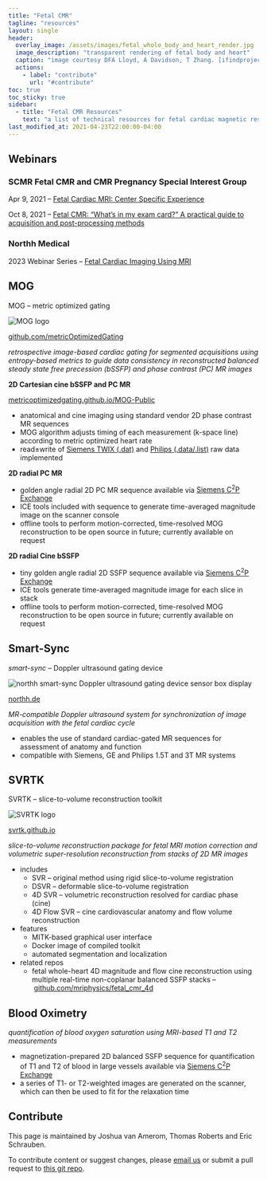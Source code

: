 ```yaml
---
title: "Fetal CMR"
tagline: "resources"
layout: single
header:
  overlay_image: /assets/images/fetal_whole_body_and_heart_render.jpg
  image_description: "transparent rendering of fetal body and heart"
  caption: "image courtesy DFA Lloyd, A Davidson, T Zhang. [ifindproject](http://www.ifindproject.com/)"
  actions:
    - label: "contribute"
      url: "#contribute"
toc: true
toc_sticky: true
sidebar:
  - title: "Fetal CMR Resources"
    text: "a list of technical resources for fetal cardiac magnetic resonance imaging put together by the [SCMR Fetal CMR and CMR in Pregnancy Special Interest Group](https://scmr.org/members/group.aspx?id=210568)"
last_modified_at: 2021-04-23T22:00:00-04:00
---
```


## Webinars

### SCMR Fetal CMR and CMR Pregnancy Special Interest Group

Apr 9, 2021 – [Fetal Cardiac MRI: Center Specific Experience](https://www.youtube.com/watch?v=UhfaYKHAAk0)  

Oct 8, 2021 – [Fetal CMR: “What’s in my exam card?” A practical guide to acquisition and post-processing methods](youtube.com/watch?v=xkbEyGDhR08)  

### Northh Medical

2023 Webinar Series – [Fetal Cardiac Imaging Using MRI](https://www.northh.de/webinar-registration)  



## MOG

MOG – metric optimized gating

<img src="https://avatars.githubusercontent.com/u/6586743" alt="MOG logo" title="MOG" class="align-right" style="height:auto;max-height:25vh;max-width:40vh;"  />

[github.com/metricOptimizedGating](https://github.com/metricOptimizedGating)

_retrospective image-based cardiac gating for segmented acquisitions using entropy-based metrics to guide data consistency in reconstructed balanced steady state free precession (bSSFP) and phase contrast (PC) MR images_

**2D Cartesian cine bSSFP and PC MR**

[metricoptimizedgating.github.io/MOG-Public](http://metricoptimizedgating.github.io/MOG-Public/)

* anatomical and cine imaging using standard vendor 2D phase contrast MR sequences
* MOG algorithm adjusts timing of each measurement (k-space line) according to metric optimized heart rate
* read±write of [Siemens TWIX (.dat)](https://github.com/MetricOptimizedGating/MOG-Public#-2) and [Philips (.data/.list)](https://github.com/jfpva/MOG-Philips) raw data implemented

**2D radial PC MR**

* golden angle radial 2D PC MR sequence available via [Siemens C<sup>2</sup>P Exchange](https://webclient.ca.api.teamplay.siemens.com/#/c2p)
* ICE tools included with sequence to generate time-averaged magnitude image on the scanner console
* offline tools to perform motion-corrected, time-resolved MOG reconstruction to be open source in future; currently available on request

**2D radial Cine bSSFP**

* tiny golden angle radial 2D SSFP sequence available via [Siemens C<sup>2</sup>P Exchange](https://webclient.ca.api.teamplay.siemens.com/#/c2p)
* ICE tools generate time-averaged magnitude image for each slice in stack
* offline tools to perform motion-corrected, time-resolved MOG reconstruction to be open source in future; currently available on request

## Smart-Sync

_smart-sync_ – Doppler ultrasound gating device

<img src="https://static.wixstatic.com/media/a1f87e_05a156cf02fe4491be0da164ffd8c613~mv2.png" alt="northh smart-sync Doppler ultrasound gating device sensor box display" title="northh smart-sync device" class="align-right" style="height:auto;max-height:25vh;max-width:40vh;"  />

[northh.de](https://www.northh.de/)

_MR-compatible Doppler ultrasound system for synchronization of image acquisition with the fetal cardiac cycle_

* enables the use of standard cardiac-gated MR sequences for assessment of anatomy and function
* compatible with Siemens, GE and Philips 1.5T and 3T MR systems

## SVRTK

SVRTK – slice-to-volume reconstruction toolkit

<img src="https://svrtk.github.io/SVRTKlogo.png" alt="SVRTK logo" title="SVRTK" class="align-right" style="height:auto;max-height:25vh;max-width:40vh;"  />

[svrtk.github.io](https://svrtk.github.io/)

_slice-to-volume reconstruction package for fetal MRI motion correction and volumetric super-resolution reconstruction from stacks of 2D MR images_

* includes
    * SVR – original method using rigid slice-to-volume registration
    * DSVR – deformable slice-to-volume registration
    * 4D SVR – volumetric reconstruction resolved for cardiac phase (cine)
    * 4D Flow SVR – cine cardiovascular anatomy and flow volume reconstruction
* features
    * MITK-based graphical user interface
    * Docker image of compiled toolkit
    * automated segmentation and localization
* related repos
    * fetal whole-heart 4D magnitude and flow cine reconstruction using multiple real-time non-coplanar balanced SSFP stacks – [github.com/mriphysics/fetal_cmr_4d](https://github.com/mriphysics/fetal_cmr_4d)


## Blood Oximetry

_quantification of blood oxygen saturation using MRI-based T1 and T2 measurements_

* magnetization-prepared 2D balanced SSFP sequence for quantification of T1 and T2 of blood in large vessels available via [Siemens C<sup>2</sup>P Exchange](https://webclient.ca.api.teamplay.siemens.com/#/c2p)
* a series of T1- or T2-weighted images are generated on the scanner, which can then be used to fit for the relaxation time


## Contribute

This page is maintained by Joshua van Amerom, Thomas Roberts and Eric Schrauben.

To contribute content or suggest changes, please <a href='mailto:joshua.vanamerom@sickkids.ca,t.roberts@kcl.ac.uk,e.m.schrauben@amsterdamumc.nl?subject=Fetal%20CMR%20Resources%20fetalcmr.github.io'>email us</a> or submit a pull request to [this git repo](https://github.com/fetalcmr/fetalcmr.github.io/blob/main/CONTRIBUTING.md).

